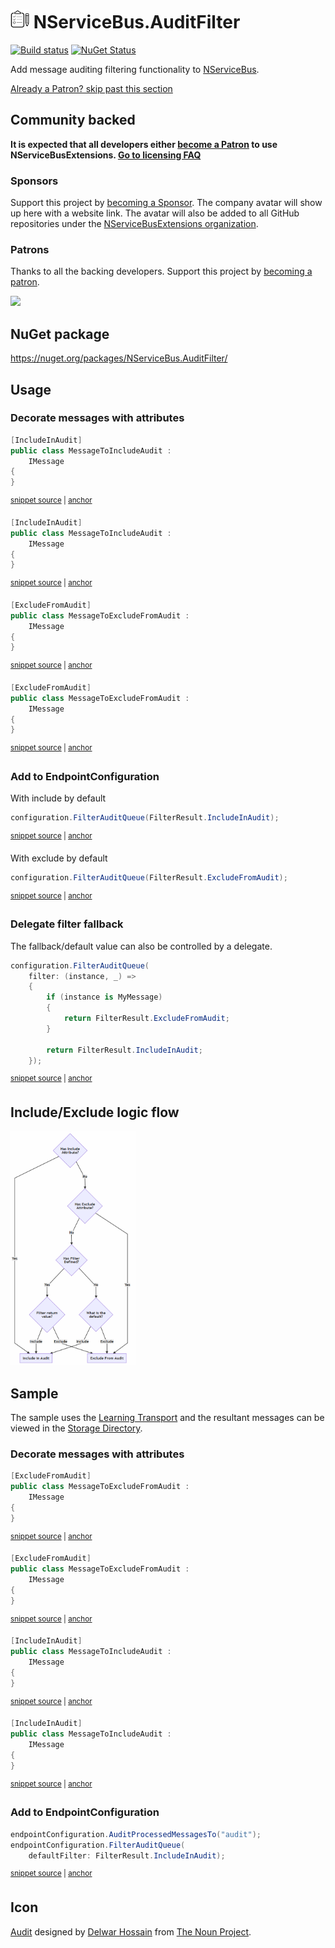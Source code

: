 <!--
GENERATED FILE - DO NOT EDIT
This file was generated by [MarkdownSnippets](https://github.com/SimonCropp/MarkdownSnippets).
Source File: /readme.source.md
To change this file edit the source file and then run MarkdownSnippets.
-->

# <img src="/src/icon.png" height="30px"> NServiceBus.AuditFilter

[![Build status](https://ci.appveyor.com/api/projects/status/chhl6coclht4mm9h/branch/main?svg=true)](https://ci.appveyor.com/project/SimonCropp/nservicebus-AuditFilter)
[![NuGet Status](https://img.shields.io/nuget/v/NServiceBus.AuditFilter.svg)](https://www.nuget.org/packages/NServiceBus.AuditFilter/)

Add message auditing filtering functionality to [NServiceBus](https://docs.particular.net/nservicebus/operations/auditing).


<!--- StartOpenCollectiveBackers -->

[Already a Patron? skip past this section](#endofbacking)


## Community backed

**It is expected that all developers either [become a Patron](https://opencollective.com/nservicebusextensions/contribute/patron-6976) to use NServiceBusExtensions. [Go to licensing FAQ](https://github.com/NServiceBusExtensions/Home/#licensingpatron-faq)**


### Sponsors

Support this project by [becoming a Sponsor](https://opencollective.com/nservicebusextensions/contribute/sponsor-6972). The company avatar will show up here with a website link. The avatar will also be added to all GitHub repositories under the [NServiceBusExtensions organization](https://github.com/NServiceBusExtensions).


### Patrons

Thanks to all the backing developers. Support this project by [becoming a patron](https://opencollective.com/nservicebusextensions/contribute/patron-6976).

<img src="https://opencollective.com/nservicebusextensions/tiers/patron.svg?width=890&avatarHeight=60&button=false">

<a href="#" id="endofbacking"></a>

<!--- EndOpenCollectiveBackers -->


## NuGet package

https://nuget.org/packages/NServiceBus.AuditFilter/


## Usage


### Decorate messages with attributes

<!-- snippet: MessageToIncludeAudit -->
<a id='snippet-messagetoincludeaudit'></a>
```cs
[IncludeInAudit]
public class MessageToIncludeAudit :
    IMessage
{
}
```
<sup><a href='/src/Sample/MessageToIncludeAudit.cs#L4-L10' title='Snippet source file'>snippet source</a> | <a href='#snippet-messagetoincludeaudit' title='Start of snippet'>anchor</a></sup>
<a id='snippet-messagetoincludeaudit-1'></a>
```cs
[IncludeInAudit]
public class MessageToIncludeAudit :
    IMessage
{
}
```
<sup><a href='/src/Tests/Snippets/MessageToIncludeAudit.cs#L4-L12' title='Snippet source file'>snippet source</a> | <a href='#snippet-messagetoincludeaudit-1' title='Start of snippet'>anchor</a></sup>
<!-- endSnippet -->

<!-- snippet: MessageToExcludeFromAudit -->
<a id='snippet-messagetoexcludefromaudit'></a>
```cs
[ExcludeFromAudit]
public class MessageToExcludeFromAudit :
    IMessage
{
}
```
<sup><a href='/src/Sample/MessageToExcludeFromAudit.cs#L4-L10' title='Snippet source file'>snippet source</a> | <a href='#snippet-messagetoexcludefromaudit' title='Start of snippet'>anchor</a></sup>
<a id='snippet-messagetoexcludefromaudit-1'></a>
```cs
[ExcludeFromAudit]
public class MessageToExcludeFromAudit :
    IMessage
{
}
```
<sup><a href='/src/Tests/Snippets/MessageToExcludeFromAudit.cs#L4-L12' title='Snippet source file'>snippet source</a> | <a href='#snippet-messagetoexcludefromaudit-1' title='Start of snippet'>anchor</a></sup>
<!-- endSnippet -->


### Add to EndpointConfiguration

With include by default

<!-- snippet: DefaultIncludeInAudit -->
<a id='snippet-defaultincludeinaudit'></a>
```cs
configuration.FilterAuditQueue(FilterResult.IncludeInAudit);
```
<sup><a href='/src/Tests/Snippets/Usage.cs#L8-L12' title='Snippet source file'>snippet source</a> | <a href='#snippet-defaultincludeinaudit' title='Start of snippet'>anchor</a></sup>
<!-- endSnippet -->

With exclude by default

<!-- snippet: DefaultExcludeFromAudit -->
<a id='snippet-defaultexcludefromaudit'></a>
```cs
configuration.FilterAuditQueue(FilterResult.ExcludeFromAudit);
```
<sup><a href='/src/Tests/Snippets/Usage.cs#L13-L17' title='Snippet source file'>snippet source</a> | <a href='#snippet-defaultexcludefromaudit' title='Start of snippet'>anchor</a></sup>
<!-- endSnippet -->


### Delegate filter fallback

The fallback/default value can also be controlled by a delegate.

<!-- snippet: FilterAuditByDelegate -->
<a id='snippet-filterauditbydelegate'></a>
```cs
configuration.FilterAuditQueue(
    filter: (instance, _) =>
    {
        if (instance is MyMessage)
        {
            return FilterResult.ExcludeFromAudit;
        }

        return FilterResult.IncludeInAudit;
    });
```
<sup><a href='/src/Tests/Snippets/Usage.cs#L18-L31' title='Snippet source file'>snippet source</a> | <a href='#snippet-filterauditbydelegate' title='Start of snippet'>anchor</a></sup>
<!-- endSnippet -->


## Include/Exclude logic flow

<img src="/src/flow.png" width="200px">


## Sample

The sample uses the [Learning Transport](https://docs.particular.net/transports/learning/) and the resultant messages can be viewed in the [Storage Directory](https://docs.particular.net/transports/learning/#usage-storage-directory).


### Decorate messages with attributes

<!-- snippet: MessageToExcludeFromAudit -->
<a id='snippet-messagetoexcludefromaudit'></a>
```cs
[ExcludeFromAudit]
public class MessageToExcludeFromAudit :
    IMessage
{
}
```
<sup><a href='/src/Sample/MessageToExcludeFromAudit.cs#L4-L10' title='Snippet source file'>snippet source</a> | <a href='#snippet-messagetoexcludefromaudit' title='Start of snippet'>anchor</a></sup>
<a id='snippet-messagetoexcludefromaudit-1'></a>
```cs
[ExcludeFromAudit]
public class MessageToExcludeFromAudit :
    IMessage
{
}
```
<sup><a href='/src/Tests/Snippets/MessageToExcludeFromAudit.cs#L4-L12' title='Snippet source file'>snippet source</a> | <a href='#snippet-messagetoexcludefromaudit-1' title='Start of snippet'>anchor</a></sup>
<!-- endSnippet -->

<!-- snippet: MessageToIncludeAudit -->
<a id='snippet-messagetoincludeaudit'></a>
```cs
[IncludeInAudit]
public class MessageToIncludeAudit :
    IMessage
{
}
```
<sup><a href='/src/Sample/MessageToIncludeAudit.cs#L4-L10' title='Snippet source file'>snippet source</a> | <a href='#snippet-messagetoincludeaudit' title='Start of snippet'>anchor</a></sup>
<a id='snippet-messagetoincludeaudit-1'></a>
```cs
[IncludeInAudit]
public class MessageToIncludeAudit :
    IMessage
{
}
```
<sup><a href='/src/Tests/Snippets/MessageToIncludeAudit.cs#L4-L12' title='Snippet source file'>snippet source</a> | <a href='#snippet-messagetoincludeaudit-1' title='Start of snippet'>anchor</a></sup>
<!-- endSnippet -->


### Add to EndpointConfiguration

<!-- snippet: Enable -->
<a id='snippet-enable'></a>
```cs
endpointConfiguration.AuditProcessedMessagesTo("audit");
endpointConfiguration.FilterAuditQueue(
    defaultFilter: FilterResult.IncludeInAudit);
```
<sup><a href='/src/Sample/Program.cs#L16-L22' title='Snippet source file'>snippet source</a> | <a href='#snippet-enable' title='Start of snippet'>anchor</a></sup>
<!-- endSnippet -->


## Icon

[Audit](https://thenounproject.com/term/audit/618766/) designed by [Delwar Hossain](https://thenounproject.com/delwar/) from [The Noun Project](https://thenounproject.com/).
